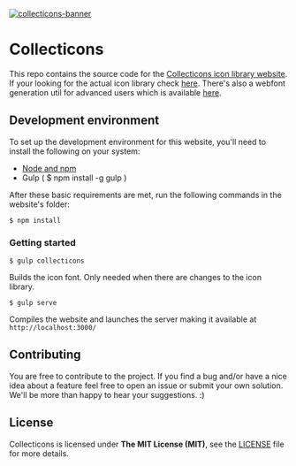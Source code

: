 [![collecticons-banner](https://cloud.githubusercontent.com/assets/1090606/8695447/fdef92fa-2adc-11e5-8979-b61bd96d24ca.png)](http://collecticons.io)

# Collecticons

This repo contains the source code for the [Collecticons icon library website](http://collecticons.io).
If your looking for the actual icon library check [here](https://github.com/developmentseed/collecticons-lib). There's also a webfont generation util for advanced users which is available [here](https://github.com/developmentseed/collecticons-processor).


## Development environment
To set up the development environment for this website, you'll need to install the following on your system:

- [Node and npm](http://nodejs.org/)
- Gulp ( $ npm install -g gulp )

After these basic requirements are met, run the following commands in the website's folder:
```
$ npm install
```

### Getting started
```
$ gulp collecticons
```
Builds the icon font. Only needed when there are changes to the icon library.

```
$ gulp serve
```
Compiles the website and launches the server making it available at `http://localhost:3000/`

## Contributing
You are free to contribute to the project. If you find a bug and/or have a nice idea about a feature feel free to open an issue or submit your own solution. We'll be more than happy to hear your suggestions. :)

## License
Collecticons is licensed under **The MIT License (MIT)**, see the [LICENSE](LICENSE) file for more details.

